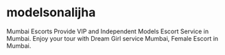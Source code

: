 # modelsonalijha
Mumbai Escorts Provide VIP and Independent Models Escort Service in Mumbai. Enjoy your tour with Dream Girl service Mumbai, Female Escort in Mumbai.
